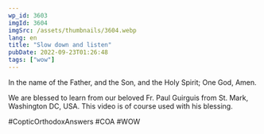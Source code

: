 ```yaml
---
wp_id: 3603
imgId: 3604
imgSrc: /assets/thumbnails/3604.webp
lang: en
title: "Slow down and listen"
pubDate: 2022-09-23T01:26:48
tags: ["wow"]
---
```


<!-- page: 6 -->

<p>In the name of the Father, and the Son, and the Holy Spirit; One God, Amen.</p>
<p>We are blessed to learn from our beloved Fr. Paul Guirguis from St. Mark, Washington DC, USA. This video is of course used with his blessing.</p>
<p>#CopticOrthodoxAnswers #COA #WOW</p>
